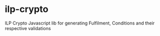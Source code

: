 # ilp-crypto
ILP Crypto Javascript lib for generating Fulfilment, Conditions and their respective validations
